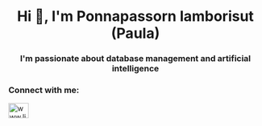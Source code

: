 <h1 align="center">Hi 👋, I'm Ponnapassorn Iamborisut (Paula)</h1>
<h3 align="center">I'm passionate about database management and artificial intelligence</h3>

<h3 align="left">Connect with me:</h3>
<p align="left">
<a href="https://www.linkedin.com/in/ponnapassorn-iamborisut/" target="blank"><img align="center" src="https://raw.githubusercontent.com/rahuldkjain/github-profile-readme-generator/master/src/images/icons/Social/linked-in-alt.svg" alt="www.linkedin.com/in/ponnapassorn-iamborisut" height="30" width="40" /></a>
</p>
